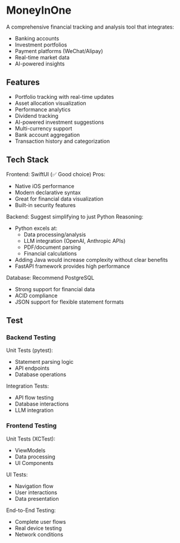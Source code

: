 # MoneyInOne

A comprehensive financial tracking and analysis tool that integrates:
- Banking accounts
- Investment portfolios
- Payment platforms (WeChat/Alipay)
- Real-time market data
- AI-powered insights

## Features

- Portfolio tracking with real-time updates
- Asset allocation visualization
- Performance analytics
- Dividend tracking
- AI-powered investment suggestions
- Multi-currency support
- Bank account aggregation
- Transaction history and categorization

## Tech Stack

Frontend: SwiftUI (✅ Good choice)
Pros:
- Native iOS performance
- Modern declarative syntax
- Great for financial data visualization
- Built-in security features

Backend: Suggest simplifying to just Python
Reasoning:
- Python excels at:
  - Data processing/analysis
  - LLM integration (OpenAI, Anthropic APIs)
  - PDF/document parsing
  - Financial calculations
- Adding Java would increase complexity without clear benefits
- FastAPI framework provides high performance

Database: Recommend PostgreSQL
- Strong support for financial data
- ACID compliance
- JSON support for flexible statement formats

## Test

### Backend Testing

Unit Tests (pytest):
   - Statement parsing logic
   - API endpoints
   - Database operations

Integration Tests:
   - API flow testing
   - Database interactions
   - LLM integration

### Frontend Testing

Unit Tests (XCTest):
   - ViewModels
   - Data processing
   - UI Components

UI Tests:
   - Navigation flow
   - User interactions
   - Data presentation

End-to-End Testing:
   - Complete user flows
   - Real device testing
   - Network conditions